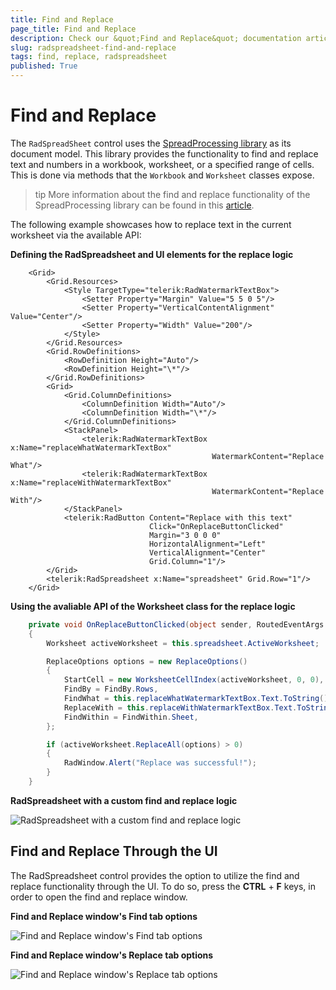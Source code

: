 ```yaml
---
title: Find and Replace
page_title: Find and Replace
description: Check our &quot;Find and Replace&quot; documentation article for the RadSpreadsheet control.
slug: radspreadsheet-find-and-replace
tags: find, replace, radspreadsheet
published: True
---
```


# Find and Replace

The `RadSpreadSheet` control uses the [SpreadProcessing library](https://docs.telerik.com/devtools/document-processing/libraries/radspreadprocessing/overview) as its document model. This library provides the functionality to find and replace text and numbers in a workbook, worksheet, or a specified range of cells. This is done via methods that the `Workbook` and `Worksheet` classes expose.

>tip More information about the find and replace functionality of the SpreadProcessing library can be found in this [article](https://docs.telerik.com/devtools/document-processing/libraries/radspreadprocessing/features/find-and-replace).

The following example showcases how to replace text in the current worksheet via the available API:

__Defining the RadSpreadsheet and UI elements for thе replace logic__
```XAML
    <Grid>
        <Grid.Resources>
            <Style TargetType="telerik:RadWatermarkTextBox">
                <Setter Property="Margin" Value="5 5 0 5"/>
                <Setter Property="VerticalContentAlignment" Value="Center"/>
                <Setter Property="Width" Value="200"/>
            </Style>
        </Grid.Resources>
        <Grid.RowDefinitions>
            <RowDefinition Height="Auto"/>
            <RowDefinition Height="\*"/>
        </Grid.RowDefinitions>
        <Grid>
            <Grid.ColumnDefinitions>
                <ColumnDefinition Width="Auto"/>
                <ColumnDefinition Width="\*"/>
            </Grid.ColumnDefinitions>
            <StackPanel>
                <telerik:RadWatermarkTextBox x:Name="replaceWhatWatermarkTextBox"
                                             WatermarkContent="Replace What"/>
                <telerik:RadWatermarkTextBox x:Name="replaceWithWatermarkTextBox"
                                             WatermarkContent="Replace With"/>
            </StackPanel>
            <telerik:RadButton Content="Replace with this text" 
                               Click="OnReplaceButtonClicked" 
                               Margin="3 0 0 0"
                               HorizontalAlignment="Left"
                               VerticalAlignment="Center"
                               Grid.Column="1"/>
        </Grid>
        <telerik:RadSpreadsheet x:Name="spreadsheet" Grid.Row="1"/>
    </Grid>
```

__Using the avaliable API of the Worksheet class for thе replace logic__
```C#
    private void OnReplaceButtonClicked(object sender, RoutedEventArgs e)
    {
        Worksheet activeWorksheet = this.spreadsheet.ActiveWorksheet;

        ReplaceOptions options = new ReplaceOptions()
        {
            StartCell = new WorksheetCellIndex(activeWorksheet, 0, 0),
            FindBy = FindBy.Rows,
            FindWhat = this.replaceWhatWatermarkTextBox.Text.ToString(),
            ReplaceWith = this.replaceWithWatermarkTextBox.Text.ToString(),
            FindWithin = FindWithin.Sheet,
        };

        if (activeWorksheet.ReplaceAll(options) > 0)
        {
            RadWindow.Alert("Replace was successful!");
        }
    }
```

__RadSpreadsheet with a custom find and replace logic__

![RadSpreadsheet with a custom find and replace logic](images/radspreadsheet-find-and-replace-0.gif)

## Find and Replace Through the UI

The RadSpreadsheet control provides the option to utilize the find and replace functionality through the UI. To do so, press the __CTRL__ + __F__ keys, in order to open the find and replace window.

__Find and Replace window's Find tab options__

![Find and Replace window's Find tab options](images/radspreadsheet-find-and-replace-1.png)

__Find and Replace window's Replace tab options__

![Find and Replace window's Replace tab options](images/radspreadsheet-find-and-replace-2.png)
